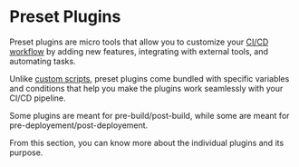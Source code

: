 # Preset Plugins

Preset plugins are micro tools that allow you to customize your [CI/CD workflow](../creating-application/workflow/README.md) by adding new features, integrating with external tools, and automating tasks.

Unlike [custom scripts](../creating-application/workflow/ci-build-pre-post-plugins.md#execute-custom-script), preset plugins come bundled with specific variables and conditions that help you make the plugins work seamlessly with your CI/CD pipeline.

Some plugins are meant for pre-build/post-build, while some are meant for pre-deployement/post-deployement.

From this section, you can know more about the individual plugins and its purpose.

